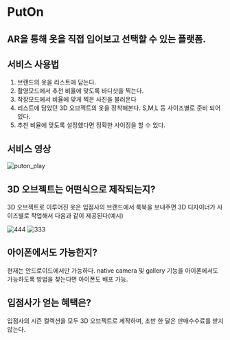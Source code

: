 # PutOn

## AR을 통해 옷을 직접 입어보고 선택할 수 있는 플랫폼.


## 서비스 사용법

1. 브랜드의 옷을 리스트에 담는다.
2. 촬영모드에서 추천 비율에 맞도록 바디샷을 찍는다.
3. 착장모드에서 비율에 맞게 찍은 사진을 불러온다
4. 리스트에 담았던 3D 오브젝트의 옷을 장착해본다. S,M,L 등 사이즈별로 준비 되어있다.
5. 추천 비율에 맞도록 설정했다면 정확한 사이징을 할 수 있다.

## 서비스 영상 

![puton_play](https://user-images.githubusercontent.com/86145287/232402001-b236c453-84d7-4435-9d73-0c60595c30a1.gif)


## 3D 오브젝트는 어떤식으로 제작되는지?

3D 오브젝트로 이루어진 옷은 입점사의 브랜드에서 룩북을 보내주면 3D 디자이너가 사이즈별로 작업해서 다음과 같이 제공된다(예시)

![444](https://user-images.githubusercontent.com/86145287/232403366-2dea4b98-0137-49aa-bacd-51827ad6bc82.jpeg)
![333](https://user-images.githubusercontent.com/86145287/232403373-482a2c1d-4fa2-42f5-ab7d-9baa22774295.jpeg)


## 아이폰에서도 가능한지?

현재는 안드로이드에서만 가능하다. native camera 및 gallery 기능을 아이폰에서도 가능하도록 방법을 찾는다면 아이폰도 배포 가능.

## 입점사가 얻는 혜택은?

입점사의 시즌 컬렉션을 모두 3D 오브젝트로 제작하며, 초반 한 달은 판매수수료를 받지 않는다.


